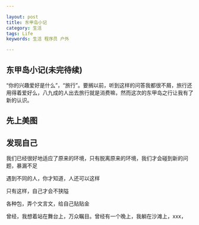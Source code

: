 ```yaml
---

layout: post
title: 东甲岛小记
category: 生活
tags: Life
keywords: 生活 程序员 户外

---
```


## 东甲岛小记(未完待续)

“你的兴趣爱好是什么”，“旅行”。要搁以前，听到这样的问答我都很不屑，旅行还用得着爱好么，八九成的人出去旅行就是消费嘛，然而这次的东甲岛之行让我有了新的认识。

## 先上美图


## 发现自己

我们已经很好地适应了原来的环境，只有脱离原来的环境，我们才会碰到新的问题，暴漏不足

遇到不同的人，你才知道，人还可以这样

只有这样，自己才会不狭隘

各种包，弄个文言文，给自己贴贴金

曾经，我想着站在舞台上，万众瞩目。曾经有一个晚上，我躺在沙滩上，xxx，